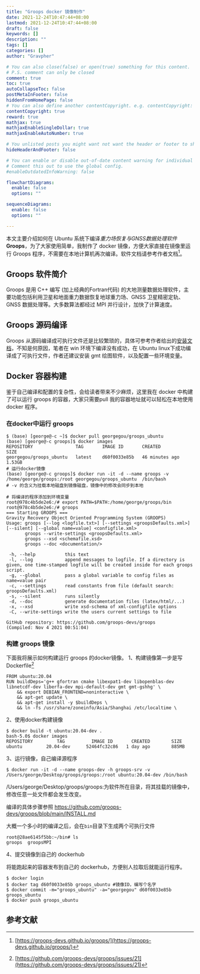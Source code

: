 ```yaml
---
title: "Groops docker 镜像制作"
date: 2021-12-24T10:47:44+08:00
lastmod: 2021-12-24T10:47:44+08:00
draft: false
keywords: []
description: ""
tags: []
categories: []
author: "Gravpher"

# You can also close(false) or open(true) something for this content.
# P.S. comment can only be closed
comment: true
toc: true
autoCollapseToc: false
postMetaInFooter: false
hiddenFromHomePage: false
# You can also define another contentCopyright. e.g. contentCopyright: "This is another copyright."
contentCopyright: true
reward: true
mathjax: true
mathjaxEnableSingleDollar: true
mathjaxEnableAutoNumber: true

# You unlisted posts you might want not want the header or footer to show
hideHeaderAndFooter: false

# You can enable or disable out-of-date content warning for individual post.
# Comment this out to use the global config.
#enableOutdatedInfoWarning: false

flowchartDiagrams:
  enable: false
  options: ""

sequenceDiagrams: 
  enable: false
  options: ""

---
```

本文主要介绍如何在 Ubuntu 系统下编译*重力场恢复与GNSS数据处理软件* **Groops**，为了大家使用简单，我制作了 docker 镜像，方便大家直接在镜像里运行 Groops 程序，不需要在本地计算机再次编译。软件文档请参考作者文档[^1]。

## Groops 软件简介

Groops 是用 C++ 编写 (加上经典的Fortran代码) 的大地测量数据处理软件，主要功能包括利用卫星和地面重力数据恢复地球重力场、GNSS 卫星精密定轨、GNSS 数据处理等。大多数算法都经过 MPI 并行设计，加快了计算速度。

## Groops 源码编译

Groops 从源码编译成可执行文件还是比较繁琐的，具体可参考作者给出的[安装文档](https://github.com/groops-devs/groops/blob/main/INSTALL.md)，不知是何原因，笔者在 win 环境下编译没有成功，在 Ubuntu linux下成功编译成了可执行文件，作者还建议安装 gmt 绘图软件，以及配置一些环境变量。

## Docker 容器构建

鉴于自己编译和配置的复杂性，会给读者带来不少麻烦，这里我在 docker 中构建了可以运行 groops 的容器，大家只需要pull 我的容器地址就可以轻松在本地使用 docker 程序。

### 在docker中运行 groops

```shell
$ (base) [george@-c ~]$ docker pull georgegou/groops_ubuntu
(base) [george@-c groops]$ docker images
REPOSITORY                TAG       IMAGE ID       CREATED          SIZE
georgegou/groops_ubuntu   latest    d60f0033e85b   46 minutes ago   1.53GB
# 运行docker镜像
(base) [george@-c groops]$ docker run -it -d --name groops -v /home/george/groops:/root georgegou/groops_ubuntu  /bin/bash
# -v 的含义为挂载本地磁盘到镜像磁盘，镜像中的修改会同步到本地

# 将编译的程序添加到环境变量
root@978c4b5de2e6:/# export PATH=$PATH:/home/george/groops/bin
root@978c4b5de2e6:/# groops
=== Starting GROOPS ===
Gravity Recovery Object Oriented Programming System (GROOPS)
Usage: groops [--log <logfile.txt>] [--settings <groopsDefaults.xml>] [--silent] [--global name=value] <configfile.xml>
       groops --write-settings <groopsDefaults.xml>
       groops --xsd <schemafile.xsd>
       groops --doc <documentation/>

 -h, --help           this text
 -l, --log            append messages to logfile. If a directory is given, one time-stamped logfile will be created inside for each groops script.
 -g, --global         pass a global variable to config files as name=value pair
 -c, --settings       read constants from file (default search: groopsDefaults.xml)
 -s, --silent         runs silently
 -d, --doc            generate documentation files (latex/html/...)
 -x, --xsd            write xsd-schema of xml-configfile options
 -C, --write-settings write the users current settings to file

GitHub repository: https://github.com/groops-devs/groops
(Compiled: Nov 4 2021 00:51:04)
```

### 构建 groops 镜像

下面我将展示如何构建运行 groops 的docker镜像。
1、构建镜像第一步是写 Dockerfile[^2]
```shell
FROM ubuntu:20.04
RUN buildDeps='g++ gfortran cmake libexpat1-dev libopenblas-dev libnetcdf-dev liberfa-dev mpi-default-dev gmt gmt-gshhg' \
    && export DEBIAN_FRONTEND=noninteractive \
    && apt-get update \
    && apt-get install -y $buildDeps \
    && ln -fs /usr/share/zoneinfo/Asia/Shanghai /etc/localtime \
```
2、使用docker构建镜像
```shell
$ docker build -t ubuntu:20.04-dev .
bash-5.0$ docker images                     
REPOSITORY         TAG          IMAGE ID       CREATED        SIZE
ubuntu         20.04-dev      52464fc32c86   1 day ago        885MB
```
3、运行镜像，自己编译源程序
```shell
$ docker run -it -d --name groops-dev -h groops-srv -v /Users/george/Desktop/groops/groops:/root ubuntu:20.04-dev /bin/bash 
```
/Users/george/Desktop/groops/groops:为软件所在目录，将其挂载的镜像中，修改任意一处文件都会发生改变。

编译的具体步骤参照 https://github.com/groops-devs/groops/blob/main/INSTALL.md

大概一个多小时的编译之后，会在`bin`目录下生成两个可执行文件
```shell
root@28ae6145f5bb:~/bin# ls
groops  groopsMPI
```
4、提交镜像到自己的 dockerhub

将能跑起来的容器发布到自己的 dockerhub，方便别人拉取后就能运行程序。
```shell
$ docker login
$ docker tag d60f0033e85b groops_ubuntu #镜像ID，编写个名字
$ docker commit -m="groops_ubuntu" -a="georgegou" d60f0033e85b groops_ubuntu
$ docker push groops_ubuntu
```

## 参考文献

[^1]:[https://groops-devs.github.io/groops/](https://groops-devs.github.io/groops/)
[^2]:[https://github.com/groops-devs/groops/issues/21](https://github.com/groops-devs/groops/issues/21)